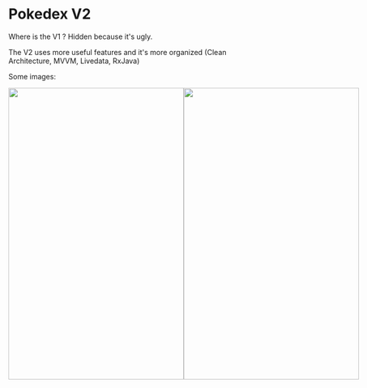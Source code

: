 # Pokedex V2
Where is the V1 ? Hidden because it's ugly.

The V2 uses more useful features and it's more organized (Clean Architecture, MVVM, Livedata, RxJava)

Some images:
<div style="display: flex;">
  <div style="flex: 33.33%;">
    <img src="https://i.imgur.com/zcnISCc.png" height="576" width="346" />
  </div>
  <div style="flex: 33.33%;">
    <img src="https://i.imgur.com/VOZkm2L.png" height="576" width="346" />
  </div>
</div>
